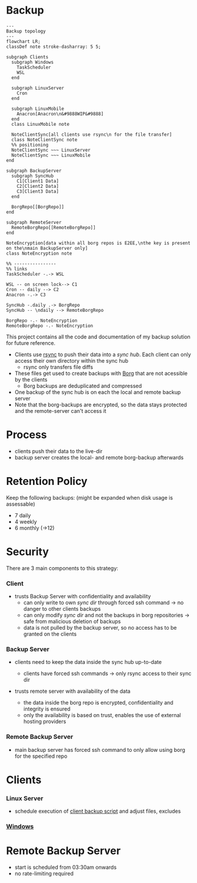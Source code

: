 # Backup

```mermaid
---
Backup topology
---
flowchart LR;
classDef note stroke-dasharray: 5 5;

subgraph Clients
  subgraph Windows
    TaskScheduler
    WSL
  end

  subgraph LinuxServer
    Cron
  end

  subgraph LinuxMobile
    Anacron[Anacron\n&#9888WIP&#9888]
  end
  class LinuxMobile note
  
  NoteClientSync[all clients use rsync\n for the file transfer]
  class NoteClientSync note
  %% positioning
  NoteClientSync ~~~ LinuxServer
  NoteClientSync ~~~ LinuxMobile
end

subgraph BackupServer
  subgraph SyncHub
    C1[Client1 Data]
    C2[Client2 Data]
    C3[Client3 Data]
  end
  
  BorgRepo[[BorgRepo]]
end

subgraph RemoteServer
  RemoteBorgRepo[[RemoteBorgRepo]]
end

NoteEncryption[data within all borg repos is E2EE,\nthe key is present on the\nmain BackupServer only]
class NoteEncryption note

%% ----------------
%% links
TaskScheduler -.-> WSL

WSL -- on screen lock--> C1
Cron -- daily --> C2
Anacron -.-> C3

SyncHub -.daily .-> BorgRepo
SyncHub -- \ndaily --> RemoteBorgRepo

BorgRepo -.- NoteEncryption
RemoteBorgRepo -.- NoteEncryption
```

This project contains all the code and documentation of my backup solution for future reference.

- Clients use [rsync](https://rsync.samba.org/) to push their data into a _sync hub_. Each client can only access their own directory within the sync hub
  - rsync only transfers file diffs
- These files get used to create backups with [Borg](https://borgbackup.readthedocs.io/en/stable/) that are not acessible by the clients
  - Borg backups are deduplicated and compressed
- One backup of the sync hub is on each the local and remote backup server
- Note that the borg-backups are encrypted, so the data stays protected and the remote-server can't access it

# Process
- clients push their data to the live-dir
- backup server creates the local- and remote borg-backup afterwards

# Retention Policy
Keep the following backups: (might be expanded when disk usage is assessable)
- 7 daily
- 4 weekly
- 6 monthly (->12)

# Security
There are 3 main components to this strategy:
### Client
- trusts Backup Server with confidentiality and availability
  - can only write to own *sync dir* through forced ssh command -> no danger to other clients backups
  - can only modify *sync dir* and not the backups in borg repositories -> safe from malicious deletion of backups
  - data is not pulled by the backup server, so no access has to be granted on the clients
### Backup Server
- clients need to keep the data inside the sync hub up-to-date
  - clients have forced ssh commands -> only rsync access to their sync dir

- trusts remote server with availability of the data
  - the data inside the borg repo is encrypted, confidentiality and integrity is ensured
  - only the availability is based on trust, enables the use of external hosting providers

### Remote Backup Server
- main backup server has forced ssh command to only allow using borg for the specified repo

# Clients

### Linux Server
- schedule execution of [client backup script](clients/linux/linux_client_backup.sh) and adjust files, excludes

### [Windows](clients/windows/readme.md)


# Remote Backup Server
- start is scheduled from 03:30am onwards
- no rate-limiting required
